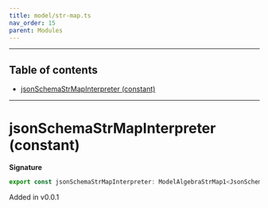 ```yaml
---
title: model/str-map.ts
nav_order: 15
parent: Modules
---
```


---

<h2 class="text-delta">Table of contents</h2>

- [jsonSchemaStrMapInterpreter (constant)](#jsonschemastrmapinterpreter-constant)

---

# jsonSchemaStrMapInterpreter (constant)

**Signature**

```ts
export const jsonSchemaStrMapInterpreter: ModelAlgebraStrMap1<JsonSchemaURI> = ...
```

Added in v0.0.1
